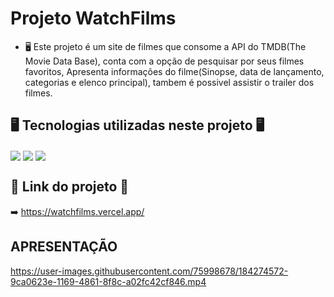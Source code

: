 # Projeto WatchFilms

- 🖥️ Este projeto é um site de filmes que consome a API do TMDB(The Movie Data Base), conta com a opção de pesquisar por seus filmes favoritos, Apresenta informações do filme(Sinopse, data de lançamento, categorias e elenco principal), tambem é possivel assistir o trailer dos filmes.

##

## 🖥️ Tecnologias utilizadas neste projeto 🖥️
<div>
  <img align="center" src="https://img.shields.io/badge/Vue.js-35495E?style=for-the-badge&logo=vue.js&logoColor=4FC08D"/>
  <img align="center" src="https://img.shields.io/badge/Sass-CC6699?style=for-the-badge&logo=sass&logoColor=white"/>
  <img align="center" src="https://img.shields.io/badge/JavaScript-F7DF1E?style=for-the-badge&logo=javascript&logoColor=black"/>
  </div>
  
  ## 🔗 Link do projeto 🔗
  ➡️ https://watchfilms.vercel.app/
  
 ## APRESENTAÇÃO
 
 


https://user-images.githubusercontent.com/75998678/184274572-9ca0623e-1169-4861-8f8c-a02fc42cf846.mp4

